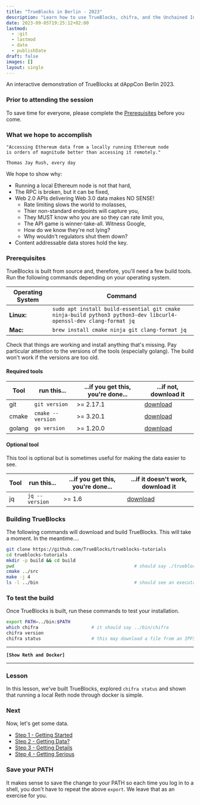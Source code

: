 ```yaml
---
title: "TrueBlocks in Berlin - 2023"
description: "Learn how to use TrueBlocks, chifra, and the Unchained Index."
date: 2023-09-05T19:25:12+02:00
lastmod:
  - :git
  - lastmod
  - date
  - publishDate
draft: false
images: []
layout: single
---
```


<!-- smarkdownlint-disable -->

An interactive demonstration of TrueBlocks at dAppCon Berlin 2023.

### Prior to attending the session

To save time for everyone, please complete the [Prerequisites](#prerequisites) before you come.

### What we hope to accomplish

```plaintext
"Accessing Ethereum data from a locally running Ethereum node
is orders of magnitude better than accessing it remotely."

Thomas Jay Rush, every day
```

We hope to show why:

- Running a local Ethereum node is not that hard,
- The RPC is broken, but it can be fixed,
- Web 2.0 APIs delivering Web 3.0 data makes NO SENSE!
  - Rate limiting slows the world to molasses,
  - Thier non-standard endpoints will capture you,
  - They MUST know who you are so they can rate limit you,
  - The API game is winner-take-all. Witness Google,
  - How do we know they're not lying?
  - Why wouldn't regulators shut them down?
- Content addressable data stores hold the key.
 
### Prerequisites

TrueBlocks is built from source and, therefore, you'll need a few build tools. Run the following commands depending on your operating system.

| Operating System | Command                                                                                                           |
| ---------------- | ----------------------------------------------------------------------------------------------------------------- |
| **Linux:**       | `sudo apt install build-essential git cmake ninja-build python3 python3-dev libcurl4-openssl-dev clang-format jq` |
| **Mac:**         | `brew install cmake ninja git clang-format jq`                                                                    |

Check that things are working and install anything that's missing. Pay particular attention to the versions of the tools (especially golang). The build won't work if the versions are too old.

#### Required tools

| Tool   | run this...       | ...if you get this, you're done... | ...if not, download it                     |
| ------ | ----------------- | ---------------------------------- | ------------------------------------------ |
| git    | `git version`     | >= 2.17.1                          | [download](https://git-scm.com/downloads)  |
| cmake  | `cmake --version` | >= 3.20.1                          | [download](https://cmake.org/install/)     |
| golang | `go version`      | >= 1.20.0                          | [download](https://golang.org/doc/install) |

#### Optional tool

This tool is optional but is sometimes useful for making the data easier to see.

| Tool | run this...    | ...if you get this, you're done... | ...if it doesn't work, download it                  |
| ---- | -------------- | ---------------------------------- | --------------------------------------------------- |
| jq   | `jq --version` | >= 1.6                             | [download](https://stedolan.github.io/jq/download/) |

### Building TrueBlocks

The following commands will download and build TrueBlocks. This will take a moment. In the meantime....

```bash
git clone https://github.com/TrueBlocks/trueblocks-tutorials
cd trueblocks-tutorials
mkdir -p build && cd build
pwd                                             # should say ./trueblocks-tutorials/build
cmake ../src
make -j 4
ls -l ../bin                                    # should see an executable called chifra
```

### To test the build

Once TrueBlocks is built, run these commands to test your installation.

```bash
export PATH=../bin:$PATH
which chifra                    # it should say ../bin/chifra
chifra version
chifra status                   # this may download a file from an IPFS gateway
```

----
**`[Show Reth and Docker]`**

----

### Lesson

In this lesson, we've built TrueBlocks, explored `chifra status` and shown that running a local Reth node through docker is simple.

### Next

Now, let's get some data.

- [Step 1 - Getting Started](step1)
- [Step 2 - Getting Data?](step2)
- [Step 3 - Getting Details](step3)
- [Step 4 - Getting Serious](step4)

### Save your PATH

It makes sense to save the change to your PATH so each time you log in to a shell, you don't have to repeat the above `export`. We leave that as an exercise for you.
